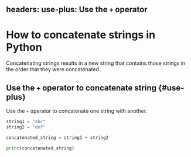 headers:
  use-plus: Use the `+` operator
---
# How to concatenate strings in Python
Concatenating strings results in a new string that contains those strings in the order that they were concatenated .

## Use the `+` operator to concatenate string {#use-plus}
Use the `+` operator to concatenate one string with another.

```python
string1 = "abc"
string2 = "def"

concatenated_string = string1 + string2

print(concatenated_string)
```
